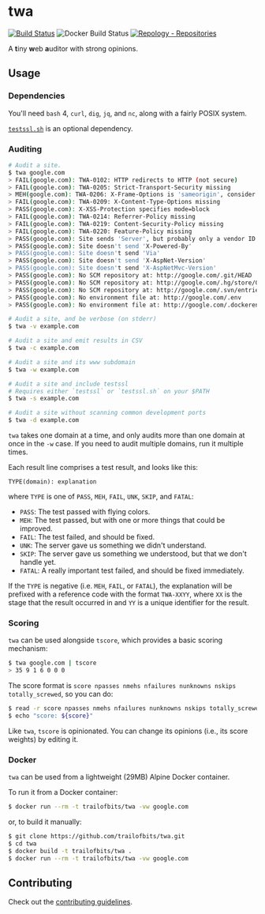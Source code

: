 twa
===

[![Build Status](https://img.shields.io/github/workflow/status/trailofbits/twa/CI/master)](https://github.com/trailofbits/twa/actions?query=workflow%3ACI)
![Docker Build Status](https://img.shields.io/docker/build/trailofbits/twa.svg)
[![Repology - Repositories](https://img.shields.io/repology/repositories/twa)](https://repology.org/project/twa/versions)


A **t**iny **w**eb **a**uditor with strong opinions.

## Usage

### Dependencies

You'll need `bash` 4, `curl`, `dig`, `jq`, and `nc`, along with a fairly POSIX system.

[`testssl.sh`](https://github.com/drwetter/testssl.sh) is an optional dependency.

### Auditing

```bash
# Audit a site.
$ twa google.com
> FAIL(google.com): TWA-0102: HTTP redirects to HTTP (not secure)
> FAIL(google.com): TWA-0205: Strict-Transport-Security missing
> MEH(google.com): TWA-0206: X-Frame-Options is 'sameorigin', consider 'deny'
> FAIL(google.com): TWA-0209: X-Content-Type-Options missing
> PASS(google.com): X-XSS-Protection specifies mode=block
> FAIL(google.com): TWA-0214: Referrer-Policy missing
> FAIL(google.com): TWA-0219: Content-Security-Policy missing
> FAIL(google.com): TWA-0220: Feature-Policy missing
> PASS(google.com): Site sends 'Server', but probably only a vendor ID: gws
> PASS(google.com): Site doesn't send 'X-Powered-By'
> PASS(google.com): Site doesn't send 'Via'
> PASS(google.com): Site doesn't send 'X-AspNet-Version'
> PASS(google.com): Site doesn't send 'X-AspNetMvc-Version'
> PASS(google.com): No SCM repository at: http://google.com/.git/HEAD
> PASS(google.com): No SCM repository at: http://google.com/.hg/store/00manifest.i
> PASS(google.com): No SCM repository at: http://google.com/.svn/entries
> PASS(google.com): No environment file at: http://google.com/.env
> PASS(google.com): No environment file at: http://google.com/.dockerenv

# Audit a site, and be verbose (on stderr)
$ twa -v example.com

# Audit a site and emit results in CSV
$ twa -c example.com

# Audit a site and its www subdomain
$ twa -w example.com

# Audit a site and include testssl
# Requires either `testssl` or `testssl.sh` on your $PATH
$ twa -s example.com

# Audit a site without scanning common development ports
$ twa -d example.com
```

`twa` takes one domain at a time, and only audits more than one domain at once in the `-w` case.
If you need to audit multiple domains, run it multiple times.

Each result line comprises a test result, and looks like this:

```
TYPE(domain): explanation
```

where `TYPE` is one of `PASS`, `MEH`, `FAIL`, `UNK`, `SKIP`, and `FATAL`:

* `PASS`: The test passed with flying colors.
* `MEH`: The test passed, but with one or more things that could be improved.
* `FAIL`: The test failed, and should be fixed.
* `UNK`: The server gave us something we didn't understand.
* `SKIP`: The server gave us something we understood, but that we don't handle yet.
* `FATAL`: A really important test failed, and should be fixed immediately.

If the `TYPE` is negative (i.e. `MEH`, `FAIL`, or `FATAL`), the explanation will be prefixed with
a reference code with the format `TWA-XXYY`, where `XX` is the stage that the result occurred in
and `YY` is a unique identifier for the result.

### Scoring

`twa` can be used alongside `tscore`, which provides a basic scoring mechanism:

```bash
$ twa google.com | tscore
> 35 9 1 6 0 0 0
```

The score format is `score npasses nmehs nfailures nunknowns nskips totally_screwed`, so you can do:

```bash
$ read -r score npasses nmehs nfailures nunknowns nskips totally_screwed < <(twa google.com | tscore)
$ echo "score: ${score}"
```

Like `twa`, `tscore` is opinionated. You can change its opinions (i.e., its score weights)
by editing it.

### Docker

`twa` can be used from a lightweight (29MB) Alpine Docker container.

To run it from a Docker container:

```bash
$ docker run --rm -t trailofbits/twa -vw google.com
```

or, to build it manually:

```bash
$ git clone https://github.com/trailofbits/twa.git
$ cd twa
$ docker build -t trailofbits/twa .
$ docker run --rm -t trailofbits/twa -vw google.com
```


## Contributing

Check out the [contributing guidelines](CONTRIBUTING.md).
